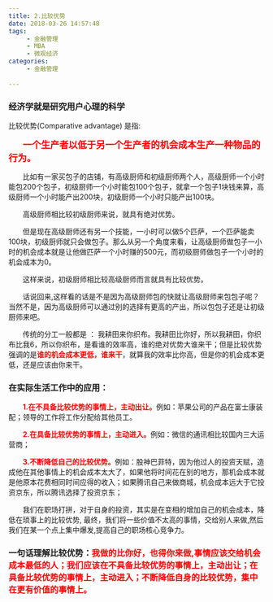 ```yaml
---
title: 2.比较优势
date: 2018-03-26 14:57:48
tags: 
     - 金融管理
     - MBA
     - 微观经济
categories: 
     - 金融管理
     
---
```


### 经济学就是研究用户心理的科学
比较优势(Comparative advantage) 是指:

　　<font color=red face="微软雅黑" size=4>**一个生产者以低于另一个生产者的机会成本生产一种物品的行为。**</font>
<!-- more -->
　　比如有一家买包子的店铺，有高级厨师和初级厨师两个人，高级厨师一个小时能包200个包子，初级厨师一个小时能包100个包子，就拿一个包子1块钱来算，高级厨师一个小时能产出200块，初级厨师一个小时只能产出100块。

　　高级厨师相比较初级厨师来说，就具有绝对优势。

　　但是现在高级厨师还有另一个技能，一小时可以做5个匹萨，一个匹萨能卖100块，初级厨师就只会做包子。那么从另一个角度来看，让高级厨师做包子一小时的机会成本就是让他做匹萨一个小时赚的500元，而初级厨师做包子一个小时的机会成本为0。

　　这样来说，初级厨师相比较高级厨师而言就具有比较优势。

　　话说回来,这样看的话是不是因为高级厨师包的快就让高级厨师来包包子呢？当然不是，因为高级厨师可以通过别的选择有更高的产出，所以包包子还是让初级厨师来吧。

　　传统的分工一般都是 ： 我耕田来你织布。我耕田比你好，所以我耕田，你织布比我6，所以你织布，是看谁的效率高，谁的绝对优势大谁来干；但是比较优势强调的是<font color=red>**谁的机会成本更低，谁来干**</font>，就算我的效率比你高，但是你的机会成本更低，还是应该由你来干。

### 在实际生活工作中的应用：

　　<font color=red>**1.在不具备比较优势的事情上，主动出让。**</font>例如：苹果公司的产品在富士康装配；领导的工作将工作分配给其他员工。

　　<font color=red>**2.在具备比较优势的事情上，主动进入。**</font>例如：微信的通讯相比较国内三大运营商；

　　<font color=red>**3.不断降低自己的比较优势。**</font>例如：股神巴菲特，因为他过人的投资天赋，造成他在其他事情上的机会成本太大了，如果他将时间花在别的地方，那机会成本就是他原本花费相同时间应得的收入；如果腾讯自己来做商城，机会成本远大于它投资京东，所以腾讯选择了投资京东；

　　我们在职场打拼，对于自身的投资，其实是在变相的增加自己的机会成本，降低在琐事上的比较优势, 最终，我们将一些价值不太高的事情，交给别人来做,然后我们在某一个点上集中爆发,提高自己的职场核心竞争力。
### <font>**一句话理解比较优势：**</font><font color=red>**我做的比你好，也得你来做,事情应该交给机会成本最低的人；我们应该在不具备比较优势的事情上，主动出让；在具备比较优势的事情上，主动进入；不断降低自身的比较优势，集中在更有价值的事情上。**</font>
　　
